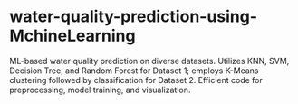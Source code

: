 # water-quality-prediction-using-MchineLearning
ML-based water quality prediction on diverse datasets. Utilizes KNN, SVM, Decision Tree, and Random Forest for Dataset 1; employs K-Means clustering followed by classification for Dataset 2. Efficient code for preprocessing, model training, and visualization.
